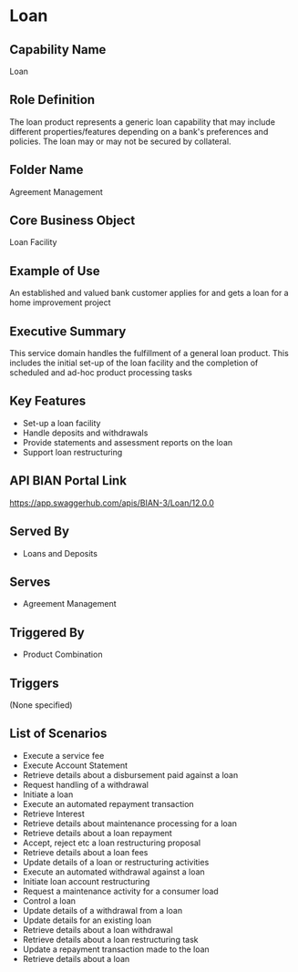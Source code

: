 # Loan

## Capability Name
Loan

## Role Definition
The loan product represents a generic loan capability that may include different properties/features depending on a bank's preferences and policies. The loan may or may not be secured by collateral.

## Folder Name
Agreement Management

## Core Business Object
Loan Facility

## Example of Use
An established and valued bank customer applies for and gets a loan for a home improvement project

## Executive Summary
This service domain handles the fulfillment of a general loan product. This includes the initial set-up of the loan facility and the completion of scheduled and ad-hoc product processing tasks

## Key Features
- Set-up a loan facility
- Handle deposits and withdrawals
- Provide statements and assessment reports on the loan
- Support loan restructuring

## API BIAN Portal Link
https://app.swaggerhub.com/apis/BIAN-3/Loan/12.0.0

## Served By
- Loans and Deposits

## Serves
- Agreement Management

## Triggered By
- Product Combination

## Triggers
(None specified)

## List of Scenarios
- Execute a service fee
- Execute Account Statement
- Retrieve details about a disbursement paid against a loan
- Request handling of a withdrawal
- Initiate a loan
- Execute an automated repayment transaction
- Retrieve Interest
- Retrieve details about maintenance processing for a loan
- Retrieve details about a loan repayment
- Accept, reject etc a loan restructuring proposal
- Retrieve details about a loan fees
- Update details of a loan or restructuring activities
- Execute an automated withdrawal against a loan
- Initiate loan account restructuring
- Request a maintenance activity for a consumer load
- Control a loan
- Update details of a withdrawal from a loan
- Update details for an existing loan
- Retrieve details about a loan withdrawal
- Retrieve details about a loan restructuring task
- Update a repayment transaction made to the loan
- Retrieve details about a loan